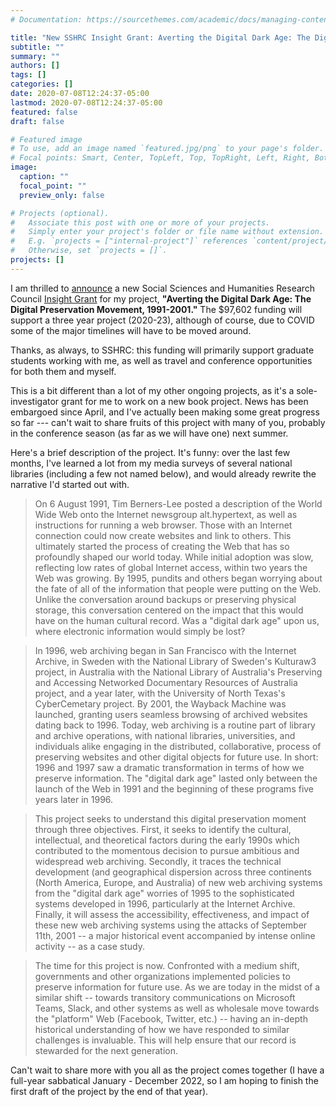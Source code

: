 ```yaml
---
# Documentation: https://sourcethemes.com/academic/docs/managing-content/

title: "New SSHRC Insight Grant: Averting the Digital Dark Age: The Digital Preservation Movement, 1991-2001"
subtitle: ""
summary: ""
authors: []
tags: []
categories: []
date: 2020-07-08T12:24:37-05:00
lastmod: 2020-07-08T12:24:37-05:00
featured: false
draft: false

# Featured image
# To use, add an image named `featured.jpg/png` to your page's folder.
# Focal points: Smart, Center, TopLeft, Top, TopRight, Left, Right, BottomLeft, Bottom, BottomRight.
image:
  caption: ""
  focal_point: ""
  preview_only: false

# Projects (optional).
#   Associate this post with one or more of your projects.
#   Simply enter your project's folder or file name without extension.
#   E.g. `projects = ["internal-project"]` references `content/project/deep-learning/index.md`.
#   Otherwise, set `projects = []`.
projects: []
---
```


I am thrilled to [announce](https://www.sshrc-crsh.gc.ca/results-resultats/recipients-recipiendaires/2019/insight_grants-subventions_savoir-eng.aspx) a new Social Sciences and Humanities Research Council [Insight Grant](https://www.sshrc-crsh.gc.ca/funding-financement/programs-programmes/insight_grants-subventions_savoir-eng.aspx) for my project, **"Averting the Digital Dark Age: The Digital Preservation Movement, 1991-2001."** The $97,602 funding will support a three year project (2020-23), although of course, due to COVID some of the major timelines will have to be moved around. 

Thanks, as always, to SSHRC: this funding will primarily support graduate students working with me, as well as travel and conference opportunities for both them and myself.

This is a bit different than a lot of my other ongoing projects, as it's a sole-investigator grant for me to work on a new book project. News has been embargoed since April, and I've actually been making some great progress so far --- can't wait to share fruits of this project with many of you, probably in the conference season (as far as we will have one) next summer. 

Here's a brief description of the project. It's funny: over the last few months, I've learned a lot from my media surveys of several national libraries (including a few not named below), and would already rewrite the narrative I'd started out with.

>On 6 August 1991, Tim Berners-Lee posted a description of the World Wide Web onto the Internet newsgroup alt.hypertext, as well as instructions for running a web browser. Those with an Internet connection could now create websites and link to others. This ultimately started the process of creating the Web that has so profoundly shaped our world today. While initial adoption was slow, reflecting low rates of global Internet access, within two years the Web was growing. By 1995, pundits and others began worrying about the fate of all of the information that people were putting on the Web. Unlike the conversation around backups or preserving physical storage, this conversation centered on the impact that this would have on the human cultural record. Was a "digital dark age" upon us, where electronic information would simply be lost?

>In 1996, web archiving began in San Francisco with the Internet Archive, in Sweden with the National Library of Sweden's Kulturaw3 project, in Australia with the National Library of Australia's Preserving and Accessing Networked Documentary Resources of Australia project, and a year later, with the University of North Texas's CyberCemetary project. By 2001, the Wayback Machine was launched, granting users seamless browsing of archived websites dating back to 1996. Today, web archiving is a routine part of library and archive operations, with national libraries, universities, and individuals alike engaging in the distributed, collaborative, process of preserving websites and other digital objects for future use. In short: 1996 and 1997 saw a dramatic transformation in terms of how we preserve information. The "digital dark age" lasted only between the launch of the Web in 1991 and the beginning of these programs five years later in 1996.

>This project seeks to understand this digital preservation moment through three objectives. First, it seeks to identify the cultural, intellectual, and theoretical factors during the early 1990s which contributed to the momentous decision to pursue ambitious and widespread web archiving. Secondly, it traces the technical development (and geographical dispersion across three continents (North America, Europe, and Australia) of new web archiving systems from the "digital dark age" worries of 1995 to the sophisticated systems developed in 1996, particularly at the Internet Archive. Finally, it will assess the accessibility, effectiveness, and impact of these new web archiving systems using the attacks of September 11th, 2001 -- a major historical event accompanied by intense online activity -- as a case study.

>The time for this project is now. Confronted with a medium shift, governments and other organizations implemented policies to preserve information for future use. As we are today in the midst of a similar shift -- towards transitory communications on Microsoft Teams, Slack, and other systems as well as wholesale move towards the "platform" Web (Facebook, Twitter, etc.) -- having an in-depth historical understanding of how we have responded to similar challenges is invaluable. This will help ensure that our record is stewarded for the next generation.

Can't wait to share more with you all as the project comes together (I have a full-year sabbatical January - December 2022, so I am hoping to finish the first draft of the project by the end of that year).